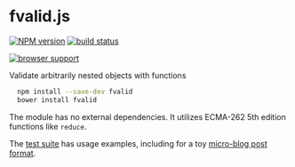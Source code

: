 fvalid.js
=========

[![NPM version](https://img.shields.io/npm/v/fvalid.svg)](https://www.npmjs.com/package/fvalid)
[![build status](https://travis-ci.org/kemitchell/fvalid.js.svg)](http://travis-ci.org/kemitchell/fvalid.js)

[![browser support](https://ci.testling.com/kemitchell/fvalid.js.png)](https://ci.testling.com/kemitchell/fvalid.js)

Validate arbitrarily nested objects with functions

```bash
  npm install --save-dev fvalid
  bower install fvalid
```

The module has no external dependencies. It utilizes ECMA-262 5th edition functions like `reduce`.

The [test suite](./test) has usage examples, including for a toy [micro-blog post format](./test/blog.js).
